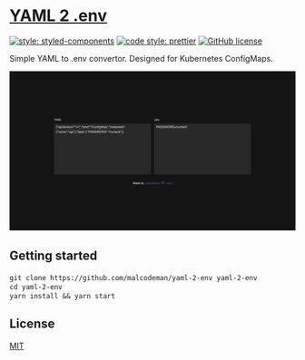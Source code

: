 # [YAML 2 .env](http://yaml2env.surge.sh/)

[![style: styled-components](https://img.shields.io/badge/style-%F0%9F%92%85%20styled--components-orange.svg?colorB=daa357&colorA=db748e)](https://github.com/styled-components/styled-components)
[![code style: prettier](https://img.shields.io/badge/code_style-prettier-ff69b4.svg)](https://github.com/prettier/prettier)
[![GitHub license](https://img.shields.io/badge/license-MIT-blue.svg)](https://github.com/malcodeman/apage-client/blob/master/LICENSE)

Simple YAML to .env convertor. Designed for Kubernetes ConfigMaps.

![Screenshot](docs/images/screenshot.png)

## Getting started

```
git clone https://github.com/malcodeman/yaml-2-env yaml-2-env
cd yaml-2-env
yarn install && yarn start
```

## License

[MIT](./LICENSE)
